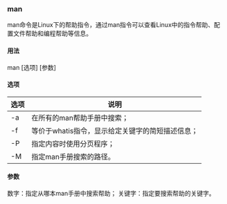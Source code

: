### man
man命令是Linux下的帮助指令，通过man指令可以查看Linux中的指令帮助、配置文件帮助和编程帮助等信息。
#### 用法
man [选项] [参数]

#### 选项
|选项|说明|
|----|----|
|-a|在所有的man帮助手册中搜索；|
|-f|等价于whatis指令，显示给定关键字的简短描述信息；|
|-P|指定内容时使用分页程序；|
|-M|指定man手册搜索的路径。|

#### 参数
数字：指定从哪本man手册中搜索帮助；
关键字：指定要搜索帮助的关键字。